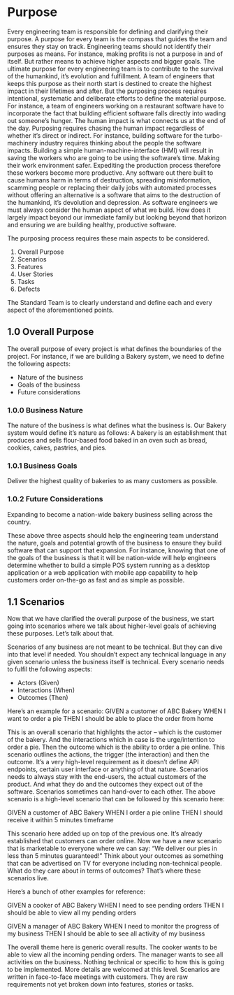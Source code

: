 # Purpose

Every engineering team is responsible for defining and clarifying their purpose. A purpose for every team is the compass that guides the team and ensures they stay on track.
Engineering teams should not identify their purposes as means. For instance, making profits is not a purpose in and of itself. But rather means to achieve higher aspects and bigger goals.
The ultimate purpose for every engineering team is to contribute to the survival of the humankind, it’s evolution and fulfillment. A team of engineers that keeps this purpose as their north start is destined to create the highest impact in their lifetimes and after.
But the purposing process requires intentional, systematic and deliberate efforts to define the material purpose. For instance, a team of engineers working on a restaurant software have to incorporate the fact that building efficient software falls directly into wading out someone’s hunger. The human impact is what connects us at the end of the day.
Purposing requires chasing the human impact regardless of whether it’s direct or indirect. For instance, building software for the turbo-machinery industry requires thinking about the people the software impacts. Building a simple human-machine-interface (HMI) will result in saving the workers who are going to be using the software’s time. Making their work environment safer. Expediting the production process therefore these workers become more productive.
Any software out there built to cause humans harm in terms of destruction, spreading misinformation, scamming people or replacing their daily jobs with automated processes without offering an alternative is a software that aims to the destruction of the humankind, it’s devolution and depression.
As software engineers we must always consider the human aspect of what we build. How does it largely impact beyond our immediate family but looking beyond that horizon and ensuring we are building healthy, productive software.

The purposing process requires these main aspects to be considered.
1.	Overall Purpose
2.	Scenarios
3.	Features
4.	User Stories
5.	Tasks
6.	Defects

The Standard Team is to clearly understand and define each and every aspect of the aforementioned points. 

## 1.0 Overall Purpose
The overall purpose of every project is what defines the boundaries of the project. For instance, if we are building a Bakery system, we need to define the following aspects:
-	Nature of the business
-	Goals of the business
-	Future considerations

### 1.0.0 Business Nature
The nature of the business is what defines what the business is. Our Bakery system would define it’s nature as follows:
A bakery is an establishment that produces and sells flour-based food baked in an oven such as bread, cookies, cakes, pastries, and pies.

### 1.0.1 Business Goals
Deliver the highest quality of bakeries to as many customers as possible.

### 1.0.2 Future Considerations
Expanding to become a nation-wide bakery business selling across the country.

These above three aspects should help the engineering team understand the nature, goals and potential growth of the business to ensure they build software that can support that expansion.
For instance, knowing that one of the goals of the business is that it will be nation-wide will help engineers determine whether to build a simple POS system running as a desktop application or a web application with mobile app capability to help customers order on-the-go as fast and as simple as possible.

## 1.1 Scenarios
Now that we have clarified the overall purpose of the business, we start going into scenarios where we talk about higher-level goals of achieving these purposes. Let’s talk about that.

Scenarios of any business are not meant to be technical. But they can dive into that level if needed. You shouldn’t expect any technical language in any given scenario unless the business itself is technical. Every scenario needs to fulfil the following aspects:
-	Actors (Given)
-	Interactions (When)
-	Outcomes (Then)

Here’s an example for a scenario:
GIVEN a customer of ABC Bakery
WHEN I want to order a pie
THEN I should be able to place the order from home

This is an overall scenario that highlights the actor – which is the customer of the bakery. And the interactions which in case is the urge/intention to order a pie. Then the outcome which is the ability to order a pie online.
This scenario outlines the actions, the trigger (the interaction) and then the outcome. It’s a very high-level requirement as it doesn’t define API endpoints, certain user interface or anything of that nature.
Scenarios needs to always stay with the end-users, the actual customers of the product. And what they do and the outcomes they expect out of the software.
Scenarios sometimes can hand-over to each other. The above scenario is a high-level scenario that can be followed by this scenario here:

GIVEN a customer of ABC Bakery
WHEN I order a pie online
THEN I should receive it within 5 minutes timeframe

This scenario here added up on top of the previous one. It’s already established that customers can order online. Now we have a new scenario that is marketable to everyone where we can say: “We deliver our pies in less than 5 minutes guaranteed!”
Think about your outcomes as something that can be advertised on TV for everyone including non-technical people. What do they care about in terms of outcomes? That’s where these scenarios live.

Here’s a bunch of other examples for reference:

GIVEN a cooker of ABC Bakery
WHEN I need to see pending orders
THEN I should be able to view all my pending orders

GIVEN a manager of ABC Bakery
WHEN I need to monitor the progress of my business
THEN I should be able to see all activity of my business 

The overall theme here is generic overall results. The cooker wants to be able to view all the incoming pending orders. The manager wants to see all activities on the business. Nothing technical or specific to how this is going to be implemented.
More details are welcomed at this level. Scenarios are written in face-to-face meetings with customers. They are raw requirements not yet broken down into features, stories or tasks.

